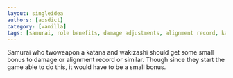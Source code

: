 ```yaml
---
layout: singleidea
authors: [aosdict]
category: [vanilla]
tags: [samurai, role benefits, damage adjustments, alignment record, katana, short sword, twoweaponing]
---
```

Samurai who twoweapon a katana and wakizashi should get some small bonus to
damage or alignment record or similar. Though since they start the game able to
do this, it would have to be a small bonus.

